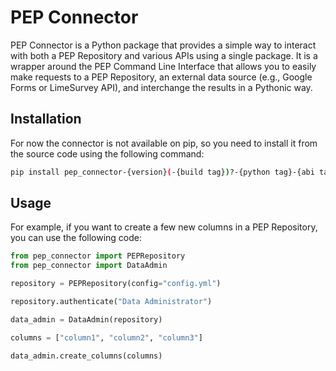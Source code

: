 # PEP Connector

PEP Connector is a Python package that provides a simple way to interact with both a PEP Repository and various APIs using a single package. It is a wrapper around the PEP Command Line Interface that allows you to easily make requests to a PEP Repository, an external data source (e.g., Google Forms or LimeSurvey API), and interchange the results in a Pythonic way.

## Installation

For now the connector is not available on pip, so you need to install it from the source code using the following command:

```bash
pip install pep_connector-{version}(-{build tag})?-{python tag}-{abi tag}-{platform tag}.whl
```

## Usage

For example, if you want to create a few new columns in a PEP Repository, you can use the following code:

```python
from pep_connector import PEPRepository
from pep_connector import DataAdmin

repository = PEPRepository(config="config.yml")

repository.authenticate("Data Administrator")

data_admin = DataAdmin(repository)

columns = ["column1", "column2", "column3"]

data_admin.create_columns(columns)
```

